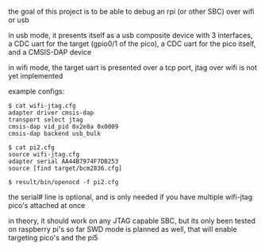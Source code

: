 the goal of this project is to be able to debug an rpi (or other SBC) over wifi or usb

in usb mode, it presents itself as a usb composite device with 3 interfaces, a CDC uart for the target (gpio0/1 of the pico), a CDC uart for the pico itself, and a CMSIS-DAP device

in wifi mode, the target uart is presented over a tcp port, jtag over wifi is not yet implemented

example configs:

```
$ cat wifi-jtag.cfg
adapter driver cmsis-dap
transport select jtag
cmsis-dap vid_pid 0x2e8a 0x0009
cmsis-dap backend usb_bulk

$ cat pi2.cfg
source wifi-jtag.cfg
adapter serial AA44B7974F7DB253
source [find target/bcm2836.cfg]

$ result/bin/openocd -f pi2.cfg
```

the serial# line is optional, and is only needed if you have multiple wifi-jtag pico's attached at once

in theory, it should work on any JTAG capable SBC, but its only been tested on raspberry pi's so far
SWD mode is planned as well, that will enable targeting pico's and the pi5
